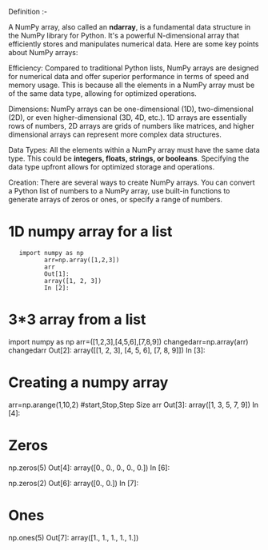 Definition :- 

A NumPy array, also called an **ndarray**, is a fundamental data structure in the NumPy library for Python. It's a powerful N-dimensional array that efficiently stores and manipulates numerical data. Here are some key points about NumPy arrays:

Efficiency: Compared to traditional Python lists, NumPy arrays are designed for numerical data and offer superior performance in terms of speed and memory usage. This is because all the elements in a NumPy array must be of the same data type, allowing for optimized operations.

Dimensions: NumPy arrays can be one-dimensional (1D), two-dimensional (2D), or even higher-dimensional (3D, 4D, etc.).  1D arrays are essentially rows of numbers, 2D arrays are grids of numbers like matrices, and higher dimensional arrays can represent more complex data structures.

Data Types: All the elements within a NumPy array must have the same data type. This could be **integers, floats, strings, or booleans**.  Specifying the data type upfront allows for optimized storage and operations.

Creation: There are several ways to create NumPy arrays. You can convert a Python list of numbers to a NumPy array, use built-in functions to generate arrays of zeros or ones, or specify a range of numbers.

# 1D numpy array for a list
       import numpy as np
              arr=np.array([1,2,3])
              arr
              Out[1]:
              array([1, 2, 3])
              In [2]:

# 3*3 array from a list
import numpy as np
arr=([1,2,3],[4,5,6],[7,8,9])
changedarr=np.array(arr)
changedarr
Out[2]:
array([[1, 2, 3],
       [4, 5, 6],
       [7, 8, 9]])
In [3]:

# Creating a numpy array
arr=np.arange(1,10,2) #start,Stop,Step Size
arr
Out[3]:
array([1, 3, 5, 7, 9])
In [4]:

# Zeros
np.zeros(5)
Out[4]:
array([0., 0., 0., 0., 0.])
In [6]:

np.zeros(2)
Out[6]:
array([0., 0.])
In [7]:
# Ones
np.ones(5)
Out[7]:
array([1., 1., 1., 1., 1.])
